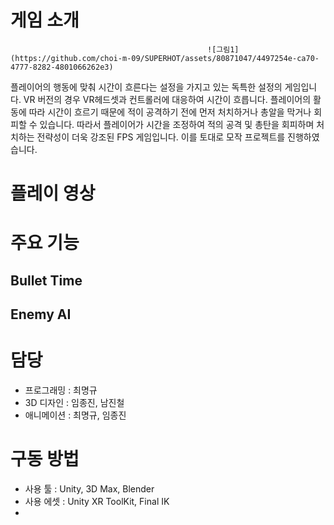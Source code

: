 # 게임 소개
                                                ![그림1](https://github.com/choi-m-09/SUPERHOT/assets/80871047/4497254e-ca70-4777-8282-4801066262e3)

플레이어의 행동에 맞춰 시간이 흐른다는 설정을 가지고 있는 독특한 설정의 게임입니다. VR 버전의 경우 VR헤드셋과 컨트롤러에 대응하여 시간이 흐릅니다. 플레이어의 활동에 따라 시간이 흐르기 때문에 적이 공격하기 전에 먼저 처치하거나 총알을 막거나 회피할 수 있습니다. 따라서 플레이어가 시간을 조정하여 적의 공격 및 총탄을 회피하며 처치하는 전략성이 더욱 강조된 FPS 게임입니다. 이를 토대로 모작 프로젝트를 진행하였습니다.
# 플레이 영상

# 주요 기능
## Bullet Time

## Enemy AI

# 담당
+ 프로그래밍 : 최명규
+ 3D 디자인 : 임종진, 남진철
+ 애니메이션 : 최명규, 임종진

# 구동 방법
+ 사용 툴 : Unity, 3D Max, Blender 
+ 사용 에셋 : Unity XR ToolKit, Final IK
+ 
